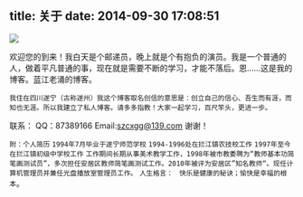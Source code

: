 title: 关于
date: 2014-09-30 17:08:51
---
![](http://szcxgg.qiniudn.com/logo.png)


欢迎您的到来！我白天是个邮递员，晚上就是个有抱负的演员。我是一个普通的人，做着平凡普通的事，现在就是需要不断的学习，才能不落后。恩……这是我的博客。蓝江老涌的博客。


<!--more-->
    我住在四川遂宁（古称遂州）我这个博客取名创信的意思是：创立自己的信心、吾生而有涯，而知也无涯。所以我建立了私人博客。请多多指教！大家一起学习，百尺竿头，更进一步。
联系：
QQ：87389166
Email:szcxgg@139.com
谢谢！

 `附：个人简历`
`1994年7月毕业于遂宁师范学校`
`1994-1996处在拦江镇农技校工作`
`1997年至今在拦江镇初级中学校工作`
    `工作期间长期从事美术教学工作，1998年被市教委聘为“教师基本功简笔画测试员”，多次担任安居区教师简笔画测试工作。2010年被评为安居区”知名教师“。现任计算机管理员并兼任光盘播放室管理员工作。`
`人生格言：`
` 快乐是健康的秘诀；愉快是幸福的根本`。